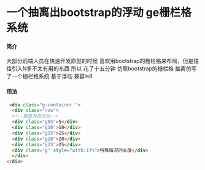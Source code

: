 # 一个抽离出bootstrap的浮动 ge栅栏格系统
#### 简介
大部分前端人员在快速开发原型的时候 喜欢用bootstrap的栅栏格来布局，但是往往引入N多不太有用的东西
所以 花了十五分钟 仿照bootstrap的栅栏格 抽离仿写了一个栅栏格系统 基于浮动 兼容ie8
#### 用法
```html
 <div class="g-container ">
  <div class="row">
  <!--宽度为百分比-->
  <div class="g05">5</div>
  <div class="g10">10</div>
  <div class="g15">15</div>
  <div class="g20">20</div>
  <div class="g25">25</div>
  <div class="g" style="with:17%">特殊情况的长度</div>
  </div>
</div>
```
